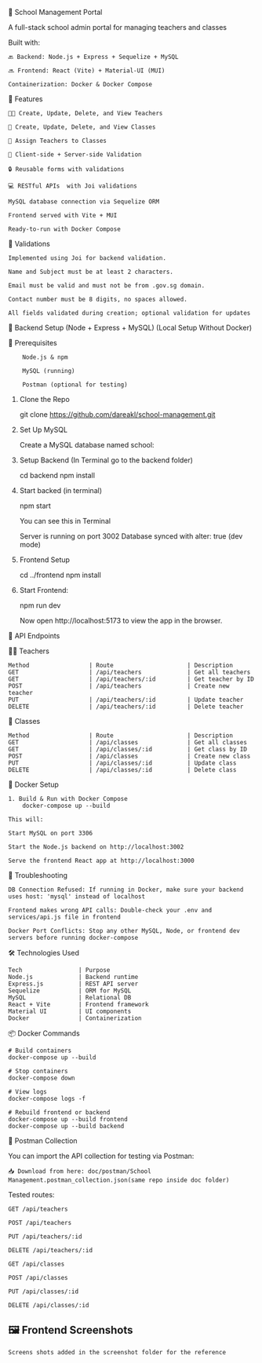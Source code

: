 📘 School Management Portal

A full-stack school admin portal for managing teachers and classes

Built with:

    🔙 Backend: Node.js + Express + Sequelize + MySQL

    🔜 Frontend: React (Vite) + Material-UI (MUI)

    Containerization: Docker & Docker Compose

🧩 Features

    👨‍🏫 Create, Update, Delete, and View Teachers

    🏫 Create, Update, Delete, and View Classes

    🧩 Assign Teachers to Classes

    🎯 Client-side + Server-side Validation

    🔒 Reusable forms with validations

    💻 RESTful APIs  with Joi validations

    MySQL database connection via Sequelize ORM

    Frontend served with Vite + MUI

    Ready-to-run with Docker Compose

🧪 Validations

    Implemented using Joi for backend validation.

    Name and Subject must be at least 2 characters.

    Email must be valid and must not be from .gov.sg domain.

    Contact number must be 8 digits, no spaces allowed.

    All fields validated during creation; optional validation for updates

🧪 Backend Setup (Node + Express + MySQL) (Local Setup Without Docker)

🔧 Prerequisites

        Node.js & npm

        MySQL (running)

        Postman (optional for testing)

1.  Clone the Repo

    git clone https://github.com/dareakl/school-management.git

2.  Set Up MySQL

    Create a MySQL database named school:

3.  Setup Backend (In Terminal go to the backend folder)

    cd backend
    npm install

4.  Start backed (in terminal)

    npm start

    You can see this in Terminal

    Server is running on port 3002
    Database synced with alter: true (dev mode)

5.  Frontend Setup

    cd ../frontend
    npm install

6.  Start Frontend:

    npm run dev

    Now open http://localhost:5173 to view the app in the browser.

🔗 API Endpoints

👨‍🏫 Teachers

    Method                 | Route                     | Description
    GET                    | /api/teachers             | Get all teachers
    GET                    | /api/teachers/:id         | Get teacher by ID
    POST                   | /api/teachers             | Create new teacher
    PUT                    | /api/teachers/:id         | Update teacher
    DELETE                 | /api/teachers/:id         | Delete teacher

🏫 Classes

    Method                 | Route                     | Description
    GET                    | /api/classes              | Get all classes
    GET                    | /api/classes/:id          | Get class by ID
    POST                   | /api/classes              | Create new class
    PUT                    | /api/classes/:id          | Update class
    DELETE                 | /api/classes/:id          | Delete class

🐳 Docker Setup

    1. Build & Run with Docker Compose
        docker-compose up --build

    This will:

    Start MySQL on port 3306

    Start the Node.js backend on http://localhost:3002

    Serve the frontend React app at http://localhost:3000

🐞 Troubleshooting

    DB Connection Refused: If running in Docker, make sure your backend uses host: 'mysql' instead of localhost

    Frontend makes wrong API calls: Double-check your .env and services/api.js file in frontend

    Docker Port Conflicts: Stop any other MySQL, Node, or frontend dev servers before running docker-compose

🛠 Technologies Used

    Tech                | Purpose
    Node.js             | Backend runtime
    Express.js          | REST API server
    Sequelize           | ORM for MySQL
    MySQL               | Relational DB
    React + Vite        | Frontend framework
    Material UI         | UI components
    Docker              | Containerization

📦 Docker Commands

    # Build containers
    docker-compose up --build

    # Stop containers
    docker-compose down

    # View logs
    docker-compose logs -f

    # Rebuild frontend or backend
    docker-compose up --build frontend
    docker-compose up --build backend

🔗 Postman Collection

You can import the API collection for testing via Postman:

    📥 Download from here: doc/postman/School Management.postman_collection.json(same repo inside doc folder)

Tested routes:

    GET /api/teachers

    POST /api/teachers

    PUT /api/teachers/:id

    DELETE /api/teachers/:id

    GET /api/classes

    POST /api/classes

    PUT /api/classes/:id

    DELETE /api/classes/:id

## 🖼️ Frontend Screenshots

    Screens shots added in the screenshot folder for the reference
